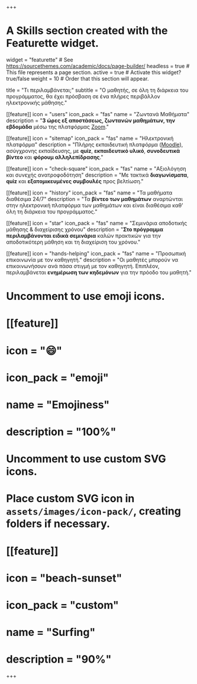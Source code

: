 +++
# A Skills section created with the Featurette widget.
widget = "featurette"  # See https://sourcethemes.com/academic/docs/page-builder/
headless = true  # This file represents a page section.
active = true  # Activate this widget? true/false
weight = 10  # Order that this section will appear.

title = "Τι περιλαμβάνεται;"
subtitle = "Ο μαθητής, σε όλη τη διάρκεια του προγράμματος, θα έχει πρόσβαση σε ένα πλήρες περιβάλλον ηλεκτρονικής μάθησης."

[[feature]]
  icon = "users"
  icon_pack = "fas"
  name = "Ζωντανά Μαθήματα"
  description = "**3 ώρες εξ αποστάσεως, ζωντανών μαθημάτων, την εβδομάδα** μέσω της πλατφόρμας [Zoom](https://zoom.us)."
  
[[feature]]
  icon = "sitemap"
  icon_pack = "fas"
  name = "Ηλεκτρονική πλατφόρμα"
  description = "Πλήρης εκπαιδευτική πλατφόρμα ([Moodle](https://moodle.org)), ασύγχρονης εκπαίδευσης, με **quiz**, **εκπαιδευτικό υλικό**, **συνοδευτικά βίντεο** και **φόρουμ αλληλεπίδρασης**."  
  
[[feature]]
  icon = "check-square"
  icon_pack = "fas"
  name = "Αξιολόγηση και συνεχής ανατροφοδότηση"
  description = "Με τακτικά **διαγωνίσματα**, **quiz** και **εξατομικευμένες συμβουλές** προς βελτίωση."

[[feature]]
  icon = "history"
  icon_pack = "fas"
  name = "Τα μαθήματα διαθέσιμα 24/7"
  description = "Τα **βίντεο των μαθημάτων** αναρτώνται στην ηλεκτρονική πλατφόρμα των μαθημάτων και είναι διαθέσιμα καθ' όλη τη διάρκεια του προγράμματος."

[[feature]]
  icon = "star"
  icon_pack = "fas"
  name = "Σεμινάρια αποδοτικής μάθησης & διαχείρισης χρόνου"
  description = "**Στο πρόγραμμα περιλαμβάνονται ειδικά σεμινάρια** καλών πρακτικών για την αποδοτικότερη μάθηση και τη διαχείριση του χρόνου."

[[feature]]
  icon = "hands-helping"
  icon_pack = "fas"
  name = "Προσωπική επικοινωνία με τον καθηγητή."
  description = "Οι μαθητές μπορούν να επικοινωνήσουν ανά πάσα στιγμή με τον καθηγητή. Επιπλέον, περιλαμβάνεται **ενημέρωση των κηδεμόνων** για την πρόοδο του μαθητή."

# Uncomment to use emoji icons.
# [[feature]]
#  icon = ":smile:"
#  icon_pack = "emoji"
#  name = "Emojiness"
#  description = "100%"  

# Uncomment to use custom SVG icons.
# Place custom SVG icon in `assets/images/icon-pack/`, creating folders if necessary.
# [[feature]]
#  icon = "beach-sunset"
#  icon_pack = "custom"
#  name = "Surfing"
#  description = "90%"

+++

</br>
</br>
